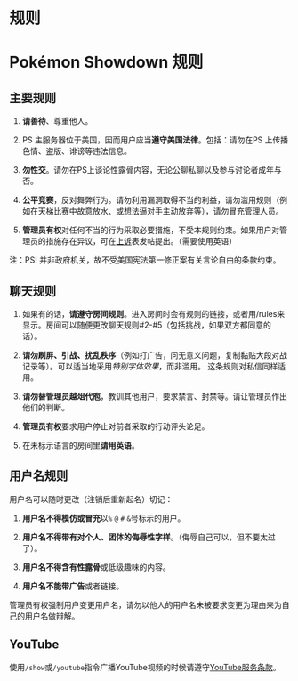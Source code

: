 # 规则

# Pokémon Showdown 规则

## 主要规则

1. **请善待**、尊重他人。

2. PS 主服务器位于美国，因而用户应当**遵守美国法律**。包括：请勿在PS 上传播色情、盗版、诽谤等违法信息。

3. **勿性交**。请勿在PS上谈论性露骨内容，无论公聊私聊以及参与讨论者成年与否。

4. **公平竞赛**，反对舞弊行为。请勿利用漏洞取得不当的利益，请勿滥用规则（例如在天梯比赛中故意放水、或想法逼对手主动放弃等），请勿冒充管理人员。

5. **管理员有权**对任何不当的行为采取必要措施，不受本规则约束。如果用户对管理员的措施存在异议，可在[上诉](/appeal)表发帖提出。（需要使用英语）

注：PS! 并非政府机关，故不受美国宪法第一修正案有关言论自由的条款约束。

## 聊天规则

1. 如果有的话，**请遵守房间规则**。进入房间时会有规则的链接，或者用/rules来显示。房间可以随便更改聊天规则#2-#5（包括挑战，如果双方都同意的话）。

2. **请勿刷屏、引战、扰乱秩序**（例如打广告，问无意义问题，复制黏贴大段对战记录等）。可以适当地采用<i>特别字体效果</i>，而非滥用。 这条规则对私信同样适用。

3. **请勿替管理员越俎代庖**，教训其他用户，要求禁言、封禁等。请让管理员作出他们的判断。

4. **管理员有权**要求用户停止对前者采取的行动评头论足。

5. 在未标示语言的房间里**请用英语**。

## 用户名规则

用户名可以随时更改（注销后重新起名）切记：

1. **用户名不得模仿或冒充**以`%` `@` `#` `&`号标示的用户。

2. **用户名不得带有对个人、团体的侮辱性字样**。（侮辱自己可以，但不要太过了）。

3. **用户名不得含有性露骨**或低级趣味的内容。

4. **用户名不能带广告**或者链接。

管理员有权强制用户变更用户名，请勿以他人的用户名未被要求变更为理由来为自己的用户名做辩解。

## YouTube

使用`/show`或`/youtube`指令广播YouTube视频的时候请遵守[YouTube服务条款](https://www.youtube.com/t/terms)。
